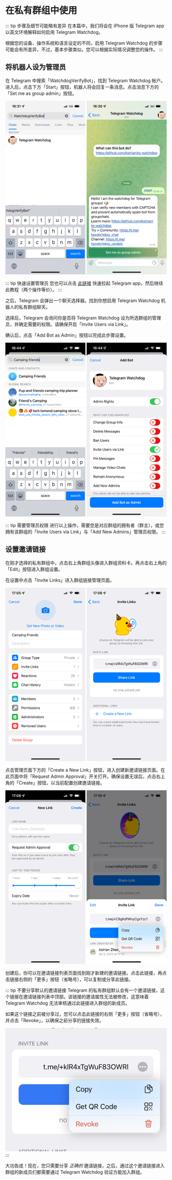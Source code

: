 # 在私有群组中使用
::: tip 步骤及细节可能略有差异
在本篇中，我们将会在 iPhone 版 Telegram app 以英文环境解释如何启用 Telegram Watchdog。

根据您的设备、操作系统和语言设定的不同，启用 Telegram Watchdog 的步骤可能会有所差异，不过，基本步骤类似。您可以根据实际情况调整您的操作。
:::
## 将机器人设为管理员
在 Telegram 中搜索「WatchdogVerifyBot」，找到 Telegram Watchdog 帐户。进入后，点击下方「Start」按钮，机器人将会回复一条消息。点击消息下方的「Set me as group admin」按钮。

![搜索 Telegram Watchdog，并点击「Start」。][image-1]

::: tip 快速设置管理员
您也可以点击 [此链接][1] 快速拉起 Telegram app，然后继续此教程（两个操作等价）。
:::

之后，Telegram 会弹出一个聊天选择器。找到你想启用 Telegram Watchdog 机器人的私有群组聊天。

选择后，Telegram 会询问你是否将 Telegram Watchdog 设为所选群组的管理员，并确定需要的权限。请确保开启「Invite Users via Link」。

确认后，点击「Add Bot as Admin」按钮以完成此步骤设置。

![将 Bot 设为管理员。][image-2]

::: tip 需要管理员权限
进行以上操作，需要您是对应群组的拥有者（群主），或您拥有该群组的「Invite Users via Link」与「Add New Admins」管理员权限。
:::

## 设置邀请链接
在刚才选择的私有群组中，点击右上角群组头像进入群组资料卡。再点击右上角的「Edit」按钮进入群组设置。

在设置中点击「Invite Links」进入群组链接管理页面。

![进入群组链接管理页面。][image-3]

点击管理页面下方的「Create a New Link」按钮，进入创建新邀请链接页面。在此页面中将「Request Admin Approval」开关打开。确保设置无误后，点击右上角的「Create」按钮，以当前配置创建邀请链接。

![邀请链接设置页面，以及链接分享页面。][image-4]

创建后，你可以在邀请链接列表页面找到刚才新建的邀请链接。点击此链接，再点击链接右侧的「更多」按钮（省略号），可以复制或分享此链接。

::: tip 不要分享默认的邀请链接
Telegram 的私有群组默认会有一个邀请链接，这个链接在邀请链接列表中顶部。该链接的邀请属性无法被修改，这意味着 Telegram Watchdog 无法审核通过此链接进入群组的新成员。

如果这个链接之前被分享过，您可以点击此链接的右侧「更多」按钮（省略号），并点击「Revoke」，以确保之前分享的链接失效。

![撤销默认的邀请链接。][image-5]
:::

大功告成！现在，您只需要分享 *正确的* 邀请链接，之后，通过这个邀请链接进入群组的新成员们都需要通过 Telegram Watchdog 验证方能加入群组。

[1]:	https://t.me/WatchdogVerifyBot?startgroup=start&admin=can_invite_users

[image-1]:	./images/search-bot-and-set-as-admin.png
[image-2]:	./images/set-admin-permission.png
[image-3]:	./images/manage-private-group-links.png
[image-4]:	./images/create-and-share-invite-links.png
[image-5]:	./images/revoke-default-invite-link.jpeg